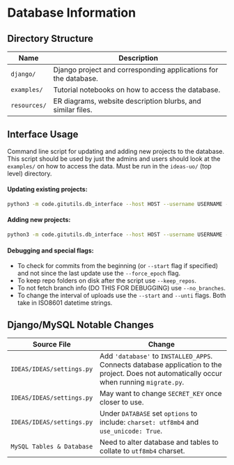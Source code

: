# Database Information

## Directory Structure                   

| Name          | Description                                                         |
| ------------  | ------------------------------------------------------------------- | 
| `django/`     | Django project and corresponding applications for the database.     |
| `examples/`   | Tutorial notebooks on how to access the database.                   |
| `resources/`  | ER diagrams, website description blurbs, and similar files.         |

## Interface Usage

Command line script for updating and adding new projects to the database. This script should be used by just the admins and users should look at the `examples/` on how to access the data. Must be run in the `ideas-uo/` (top level) directory.

#### Updating existing projects:
```bash
python3 -m code.gitutils.db_interface --host HOST --username USERNAME --password PASSWORD --port PORT --database DATABASE --update
```

#### Adding new projects:
```bash
python3 -m code.gitutils.db_interface --host HOST --username USERNAME --password PASSWORD --port PORT --database DATABASE --add_project PROJECT [PROJECT ...]
```

#### Debugging and special flags:

* To check for commits from the beginning (or `--start` flag if specified) and not since the last update use the `--force_epoch` flag.
* To keep repo folders on disk after the script use `--keep_repos`.
* To not fetch branch info (DO THIS FOR DEBUGGING) use `--no_branches`.
* To change the interval of uploads use the `--start` and `--unti` flags. Both take in ISO8601 datetime strings.

## Django/MySQL Notable Changes

| Source File               | Change                                                               |
| ------------------------- | ------------------------------------------------------------------------------------------------------------------------------------------- |
| `IDEAS/IDEAS/settings.py` | Add `'database'` to `INSTALLED_APPS`. Connects database application to the project. Does not automatically occur when running `migrate.py`. |
| `IDEAS/IDEAS/settings.py` | May want to change `SECRET_KEY` once closer to use.                                                                                         |
| `IDEAS/IDEAS/settings.py` | Under `DATABASE` set `options` to include: `charset: utf8mb4` and `use_unicode: True`.                                                      |
| `MySQL Tables & Database` | Need to alter database and tables to collate to `utf8mb4` charset.                                                                          |
